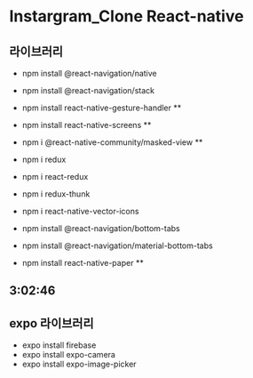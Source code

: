 # Instargram_Clone React-native


## 라이브러리
- npm install @react-navigation/native
- npm install @react-navigation/stack
- npm install react-native-gesture-handler      **
- npm install react-native-screens               **
- npm i @react-native-community/masked-view     **

- npm i redux
- npm i react-redux
- npm i redux-thunk

- npm i react-native-vector-icons

- npm install @react-navigation/bottom-tabs

- npm install @react-navigation/material-bottom-tabs
- npm install react-native-paper            **



3:02:46
--------------------

## expo 라이브러리
- expo install firebase
- expo install expo-camera
- expo install expo-image-picker
